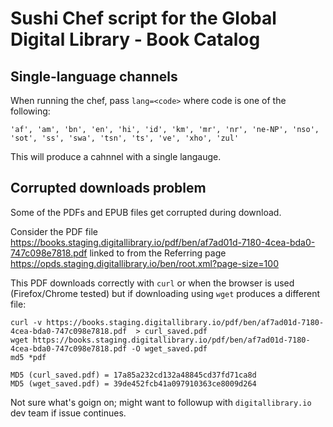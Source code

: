 Sushi Chef script for the Global Digital Library - Book Catalog
===============================================================




Single-language channels
------------------------
When running the chef, pass `lang=<code>` where code is one of the following:

    'af', 'am', 'bn', 'en', 'hi', 'id', 'km', 'mr', 'nr', 'ne-NP', 'nso',
    'sot', 'ss', 'swa', 'tsn', 'ts', 've', 'xho', 'zul'

This will produce a cahnnel with a single langauge.





Corrupted downloads problem
---------------------------
Some of the PDFs and EPUB files get corrupted during download.

Consider the PDF file
https://books.staging.digitallibrary.io/pdf/ben/af7ad01d-7180-4cea-bda0-747c098e7818.pdf
linked to from the Referring page https://opds.staging.digitallibrary.io/ben/root.xml?page-size=100


This PDF downloads correctly with `curl` or when the browser is used (Firefox/Chrome tested)
but if downloading using  `wget` produces a different file:

    curl -v https://books.staging.digitallibrary.io/pdf/ben/af7ad01d-7180-4cea-bda0-747c098e7818.pdf  > curl_saved.pdf
    wget https://books.staging.digitallibrary.io/pdf/ben/af7ad01d-7180-4cea-bda0-747c098e7818.pdf -O wget_saved.pdf
    md5 *pdf

    MD5 (curl_saved.pdf) = 17a85a232cd132a48845cd37fd71ca8d
    MD5 (wget_saved.pdf) = 39de452fcb41a097910363ce8009d264

Not sure what's goign on; might want to followup with `digitallibrary.io` dev team if issue continues.
